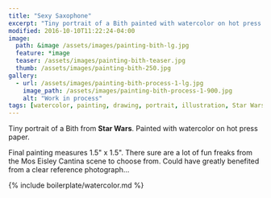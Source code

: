 ```yaml
---
title: "Sexy Saxophone"
excerpt: "Tiny portrait of a Bith painted with watercolor on hot press paper."
modified: 2016-10-10T11:22:24-04:00
image: 
  path: &image /assets/images/painting-bith-lg.jpg
  feature: *image
  teaser: /assets/images/painting-bith-teaser.jpg
  thumb: /assets/images/painting-bith-250.jpg
gallery:
  - url: /assets/images/painting-bith-process-1-lg.jpg
    image_path: /assets/images/painting-bith-process-1-900.jpg
    alt: "Work in process"
tags: [watercolor, painting, drawing, portrait, illustration, Star Wars]
---
```


Tiny portrait of a Bith from **Star Wars**. Painted with watercolor on hot press paper.

Final painting measures 1.5\" x 1.5\". There sure are a lot of fun freaks from the Mos Eisley Cantina scene to choose from. Could have greatly benefited from a clear reference photograph...

{% include boilerplate/watercolor.md %}

